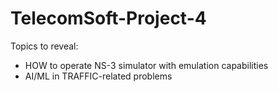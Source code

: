 # TelecomSoft-Project-4
Topics to reveal:
  -   HOW to operate NS-3 simulator with emulation capabilities
  -   AI/ML in TRAFFIC-related problems